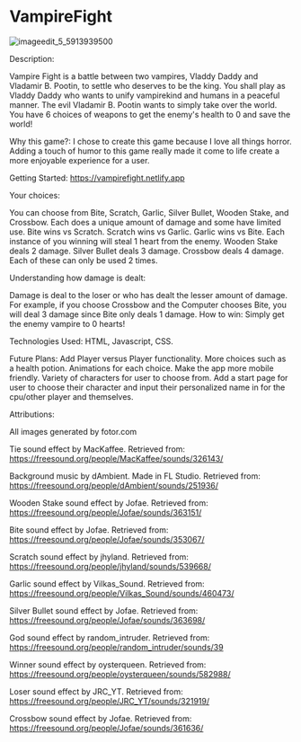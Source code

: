# VampireFight

![imageedit_5_5913939500](https://github.com/Jabutler95/VampireFight/assets/105134183/76e7049d-6612-4606-8ecc-a06e9cb64fd3)

Description:

Vampire Fight is a battle between two vampires, Vladdy Daddy and Vladamir B. Pootin, to settle who deserves to be the king. You shall play as Vladdy Daddy who wants to unify vampirekind and humans in a peaceful manner. The evil Vladamir B. Pootin wants to simply take over the world. 
You have 6 choices of weapons to get the enemy's health to 0 and save the world!

Why this game?:
I chose to create this game because I love all things horror. Adding a touch of humor to this game really made it come to life create a more enjoyable experience for a user. 

Getting Started:
 https://vampirefight.netlify.app

  Your choices:

  You can choose from Bite, Scratch, Garlic, Silver Bullet, Wooden Stake, and Crossbow. Each does a unique amount of damage and some have limited use. 
  Bite wins vs Scratch. 
  Scratch wins vs Garlic.
  Garlic wins vs Bite. 
  Each instance of you winning will steal 1 heart from the enemy. 
  Wooden Stake deals 2 damage. 
  Silver Bullet deals 3 damage. 
  Crossbow deals 4 damage.
  Each of these can only be used 2 times. 

  Understanding how damage is dealt:

  Damage is deal to the loser or who has dealt the lesser amount of damage. For example, if you choose Crossbow and the Computer chooses Bite, you will deal 3 damage since Bite only deals 1 damage. 
  How to win:
  Simply get the enemy vampire to 0 hearts!


Technologies Used: HTML, Javascript, CSS.

Future Plans:
Add Player versus Player functionality.
More choices such as a health potion. 
Animations for each choice. 
Make the app more mobile friendly.
Variety of characters for user to choose from. 
Add a start page for user to choose their character and input their personalized name in for the cpu/other player and themselves.  

Attributions:

All images generated by fotor.com

Tie sound effect by MacKaffee. Retrieved from:
https://freesound.org/people/MacKaffee/sounds/326143/

Background music by dAmbient. Made in FL Studio. Retrieved from:
https://freesound.org/people/dAmbient/sounds/251936/ 

Wooden Stake sound effect by Jofae. Retrieved from:
https://freesound.org/people/Jofae/sounds/363151/

Bite sound effect by Jofae. Retrieved from:
https://freesound.org/people/Jofae/sounds/353067/

Scratch sound effect by jhyland. Retrieved from:
https://freesound.org/people/jhyland/sounds/539668/

Garlic sound effect by Vilkas_Sound. Retrieved from:
https://freesound.org/people/Vilkas_Sound/sounds/460473/

Silver Bullet sound effect by Jofae. Retrieved from: 
https://freesound.org/people/Jofae/sounds/363698/

God sound effect by random_intruder. Retrieved from:
https://freesound.org/people/random_intruder/sounds/39

Winner sound effect by oysterqueen. Retrieved from:
https://freesound.org/people/oysterqueen/sounds/582988/

Loser sound effect by JRC_YT. Retrieved from:
https://freesound.org/people/JRC_YT/sounds/321919/

Crossbow sound effect by Jofae. Retrieved from:
https://freesound.org/people/Jofae/sounds/361636/
